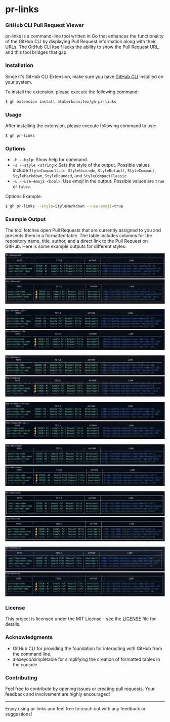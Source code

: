 # pr-links
### GitHub CLI Pull Request Viewer

pr-links is a command-line tool written in Go that enhances the functionality of the GitHub CLI by displaying Pull Request information along with their URLs. The GitHub CLI itself lacks the ability to show the Pull Request URL, and this tool bridges that gap.

### Installation

Since it's GitHub CLI Extension, make sure you have [GitHub CLI](https://cli.github.com) installed on your system.

To install the extension, please execute the following command:

```bash
$ gh extension install ataberkcanitez/gh-pr-links
```

### Usage

After installing the extension, please execute following command to use:

```bash
$ gh pr-links
```

### Options

* `-h --help`: Show help for command.
* `-s --style <string>`: Sets the style of the output. Possible values include `StyleCompactLite`, `StyleUnicode`, `StyleDefault`, `StyleCompact`, `StyleMarkdown`, `StyleRounded`, and `StyleCompactClassic`.
* `-u --use-emoji <bool>`: Use emoji in the output. Possible values are `true` or `false`.

Options Example:
```bash
$ gh pr-links --style=StyleMarkdown --use-emoji=true
```

### Example Output

The tool fetches open Pull Requests that are currently assigned to you and presents them in a formatted table. 
The table includes columns for the repository name, title, author, and a direct link to the Pull Request on GitHub.
Here is some example outputs for different styles:

![example-output](assets/outputExamples/rounded%20-%20no-emoji.png)
![example-output](assets/outputExamples/rounded%20-%20with-emoji.png)

![example-output](assets/outputExamples/compactLite%20-%20no-emoji.png)
![example-output](assets/outputExamples/compactLite%20-%20with-emoji.png)

![example-output](assets/outputExamples/compact%20-%20no-emoji.png)
![example-output](assets/outputExamples/compact%20-%20with-emoji.png)

![example-output](assets/outputExamples/compactClassic%20-%20no%20emoji.png)
![example-output](assets/outputExamples/compactClassic%20-%20with-emoji.png)

![example-output](assets/outputExamples/markdown%20-%20no-emoji.png)
![example-output](assets/outputExamples/markdown%20-%20with-emoji.png)

![example-output](assets/outputExamples/unicode%20-%20no-emoji.png)
![example-output](assets/outputExamples/unicode%20-%20with-emoji.png)

![example-output](assets/outputExamples/default%20-%20no-emoji.png)
![example-output](assets/outputExamples/default%20-%20with-emoji.png)

### License
This project is licensed under the MIT License - see the [LICENSE](LICENSE.md) file for details.


### Acknowledgments

- GitHub CLI for providing the foundation for interacting with GitHub from the command line.
- alexeyco/simpletable for simplifying the creation of formatted tables in the console.

### Contributing

Feel free to contribute by opening issues or creating pull requests. Your feedback and involvement are highly encouraged!

---
Enjoy using pr-links and feel free to reach out with any feedback or suggestions!